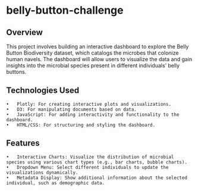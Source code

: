 # belly-button-challenge

## Overview

This project involves building an interactive dashboard to explore the Belly Button Biodiversity dataset, which catalogs the microbes that colonize human navels. The dashboard will allow users to visualize the data and gain insights into the microbial species present in different individuals’ belly buttons.

## Technologies Used

	•	Plotly: For creating interactive plots and visualizations.
	•	D3: For manipulating documents based on data.
	•	JavaScript: For adding interactivity and functionality to the dashboard.
	•	HTML/CSS: For structuring and styling the dashboard.

## Features

	•	Interactive Charts: Visualize the distribution of microbial species using various chart types (e.g., bar charts, bubble charts).
	•	Dropdown Menu: Select different individuals to update the visualizations dynamically.
	•	Metadata Display: Show additional information about the selected individual, such as demographic data.
